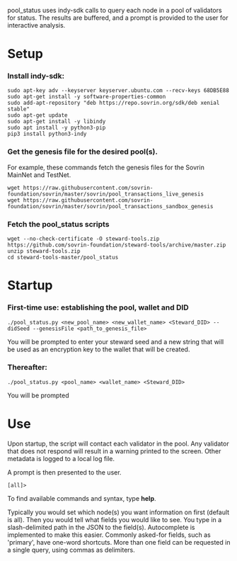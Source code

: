 pool_status uses indy-sdk calls to query each node in a pool of validators for status. The results are buffered, and a prompt is provided to the user for interactive analysis.

# Setup

### Install indy-sdk:
    sudo apt-key adv --keyserver keyserver.ubuntu.com --recv-keys 68DB5E88
    sudo apt-get install -y software-properties-common
    sudo add-apt-repository "deb https://repo.sovrin.org/sdk/deb xenial stable"
    sudo apt-get update
    sudo apt-get install -y libindy
    sudo apt install -y python3-pip
    pip3 install python3-indy

### Get the genesis file for the desired pool(s).
For example, these commands fetch the genesis files for the Sovrin MainNet and TestNet.

    wget https://raw.githubusercontent.com/sovrin-foundation/sovrin/master/sovrin/pool_transactions_live_genesis
    wget https://raw.githubusercontent.com/sovrin-foundation/sovrin/master/sovrin/pool_transactions_sandbox_genesis

### Fetch the pool_status scripts

    wget --no-check-certificate -O steward-tools.zip https://github.com/sovrin-foundation/steward-tools/archive/master.zip
    unzip steward-tools.zip
    cd steward-tools-master/pool_status

# Startup
### First-time use: establishing the pool, wallet and DID
    ./pool_status.py <new_pool_name> <new_wallet_name> <Steward_DID> --didSeed --genesisFile <path_to_genesis_file>
You will be prompted to enter your steward seed and a new string that will be used as an encryption key to the wallet that will be created.
### Thereafter:
    ./pool_status.py <pool_name> <wallet_name> <Steward_DID>
You will be prompted
# Use
Upon startup, the script will contact each validator in the pool. Any validator that does not respond will result in a warning printed to the screen. Other metadata is logged to a local log file.

A prompt is then presented to the user.

    [all]>
To find available commands and syntax, type **help**.

Typically you would set which node(s) you want information on first (default is all). Then you would tell what fields you would like to see. You type in a slash-delimited path in the JSON to the field(s). Autocomplete is implemented to make this easier. Commonly asked-for fields, such as 'primary', have one-word shortcuts. More than one field can be requested in a single query, using commas as delimiters.
